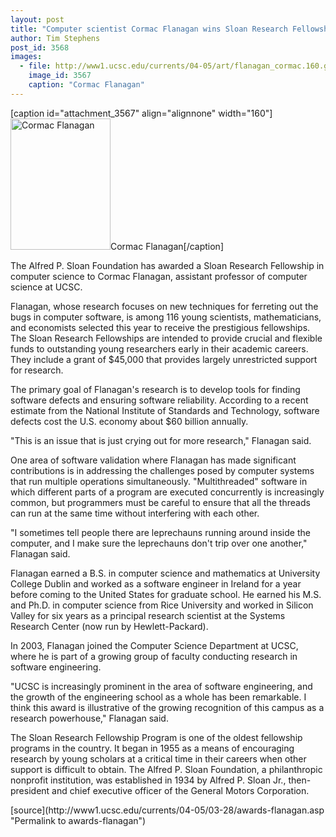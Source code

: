 ```yaml
---
layout: post
title: "Computer scientist Cormac Flanagan wins Sloan Research Fellowship"
author: Tim Stephens
post_id: 3568
images:
  - file: http://www1.ucsc.edu/currents/04-05/art/flanagan_cormac.160.gif
    image_id: 3567
    caption: "Cormac Flanagan"
---
```


[caption id="attachment_3567" align="alignnone" width="160"]<a href="http://localhost/mysite/wp-content/uploads/2005/03/flanagan_cormac.160.gif"><img class="size-full wp-image-3567" src="http://localhost/mysite/wp-content/uploads/2005/03/flanagan_cormac.160.gif" alt="Cormac Flanagan" width="160" height="210" /></a>Cormac Flanagan[/caption]
<a name="content" id="content"></a>
<p>
  The Alfred P. Sloan Foundation has awarded a Sloan Research Fellowship in computer science to Cormac Flanagan, assistant professor of computer science at UCSC.
</p>
<p>
  Flanagan, whose research focuses on new techniques for ferreting out the bugs in computer software, is among 116 young scientists, mathematicians, and economists selected this year to receive the prestigious fellowships. The Sloan Research Fellowships are intended to provide crucial and flexible funds to outstanding young researchers early in their academic careers. They include a grant of $45,000 that provides largely unrestricted support for research.
</p>
<p>
  The primary goal of Flanagan's research is to develop tools for finding software defects and ensuring software reliability. According to a recent estimate from the National Institute of Standards and Technology, software defects cost the U.S. economy about $60 billion annually.
</p>
<p>
  "This is an issue that is just crying out for more research," Flanagan said.
</p>
<p>
  One area of software validation where Flanagan has made significant contributions is in addressing the challenges posed by computer systems that run multiple operations simultaneously. "Multithreaded" software in which different parts of a program are executed concurrently is increasingly common, but programmers must be careful to ensure that all the threads can run at the same time without interfering with each other.
</p>
<p>
  "I sometimes tell people there are leprechauns running around inside the computer, and I make sure the leprechauns don't trip over one another," Flanagan said.
</p>
<p>
  Flanagan earned a B.S. in computer science and mathematics at University College Dublin and worked as a software engineer in Ireland for a year before coming to the United States for graduate school. He earned his M.S. and Ph.D. in computer science from Rice University and worked in Silicon Valley for six years as a principal research scientist at the Systems Research Center (now run by Hewlett-Packard).
</p>
<p>
  In 2003, Flanagan joined the Computer Science Department at UCSC, where he is part of a growing group of faculty conducting research in software engineering.
</p>
<p>
  "UCSC is increasingly prominent in the area of software engineering, and the growth of the engineering school as a whole has been remarkable. I think this award is illustrative of the growing recognition of this campus as a research powerhouse," Flanagan said.
</p>
<p>
  The Sloan Research Fellowship Program is one of the oldest fellowship programs in the country. It began in 1955 as a means of encouraging research by young scholars at a critical time in their careers when other support is difficult to obtain. The Alfred P. Sloan Foundation, a philanthropic nonprofit institution, was established in 1934 by Alfred P. Sloan Jr., then-president and chief executive officer of the General Motors Corporation.
</p>
[source](http://www1.ucsc.edu/currents/04-05/03-28/awards-flanagan.asp "Permalink to awards-flanagan")
